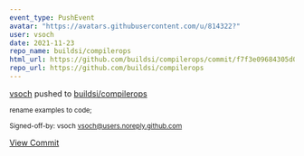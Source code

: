 ```yaml
---
event_type: PushEvent
avatar: "https://avatars.githubusercontent.com/u/814322?"
user: vsoch
date: 2021-11-23
repo_name: buildsi/compilerops
html_url: https://github.com/buildsi/compilerops/commit/f7f3e09684305d0e9debe6ab15bd79baf4a2b17c
repo_url: https://github.com/buildsi/compilerops
---
```


<a href='https://github.com/vsoch' target='_blank'>vsoch</a> pushed to <a href='https://github.com/buildsi/compilerops' target='_blank'>buildsi/compilerops</a>

<small>rename examples to code;

Signed-off-by: vsoch <vsoch@users.noreply.github.com></small>

<a href='https://github.com/buildsi/compilerops/commit/f7f3e09684305d0e9debe6ab15bd79baf4a2b17c' target='_blank'>View Commit</a>
